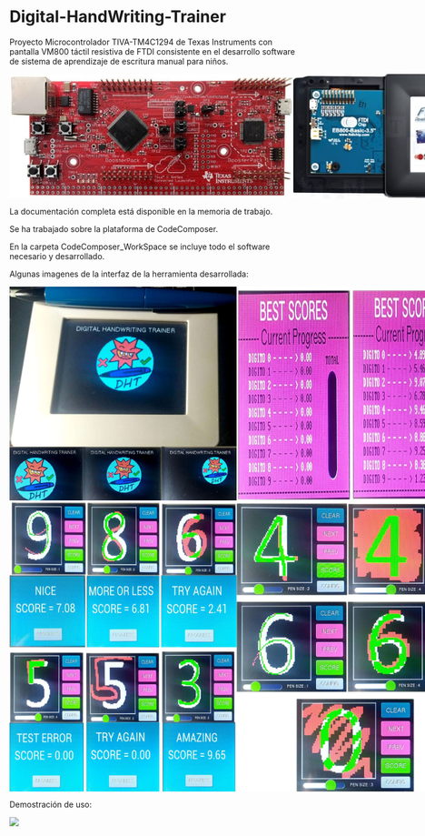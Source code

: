 # Digital-HandWriting-Trainer
Proyecto Microcontrolador TIVA-TM4C1294 de Texas Instruments con pantalla VM800 táctil resistiva de FTDI consistente en el desarrollo software de sistema de aprendizaje de escritura manual para niños.

<div style="display: flex; flex-direction: row;">
  <img src="https://github.com/aglora/Digital-HandWriting-Trainer/blob/main/imgs/5.png" width="500" />
  <img src="https://github.com/aglora/Digital-HandWriting-Trainer/blob/main/imgs/6.png" width="300" />
</div>

La documentación completa está disponible en la memoria de trabajo. 

Se ha trabajado sobre la plataforma de CodeComposer.

En la carpeta CodeComposer_WorkSpace se incluye todo el software necesario y desarrollado.

Algunas imagenes de la interfaz de la herramienta desarrollada:

<div style="display: flex; flex-direction: row;">
  <img src="https://github.com/aglora/Digital-HandWriting-Trainer/blob/main/imgs/1.png" width="400" />
  <img src="https://github.com/aglora/Digital-HandWriting-Trainer/blob/main/imgs/4.png" width="400" />
</div>

<div style="display: flex; flex-direction: row;">
  <img src="https://github.com/aglora/Digital-HandWriting-Trainer/blob/main/imgs/3.png" width="400" />
  <img src="https://github.com/aglora/Digital-HandWriting-Trainer/blob/main/imgs/2.png" width="400" />
</div>


Demostración de uso:

<img src="https://github.com/aglora/Digital-HandWriting-Trainer/blob/main/imgs/demo.gif" width="400" />
